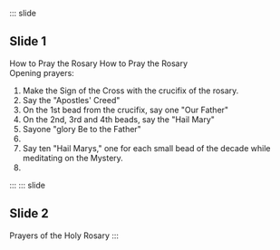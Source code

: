 ::: slide
## Slide 1
How to Pray the Rosary
How to Pray the Rosary  
Opening prayers:  
1. Make the Sign of the Cross with the crucifix of the rosary.  
2. Say the "Apostles' Creed"  
3. On the 1st bead from the crucifix, say one "Our Father"  
4. On the 2nd, 3rd and 4th beads, say the "Hail Mary"  
5. Sayone "glory Be to the Father"
6.
6. Say ten "Hail Marys," one for each small bead of the decade while meditating on the Mystery.
7. 
:::
::: slide
## Slide 2
Prayers of the Holy Rosary
:::
